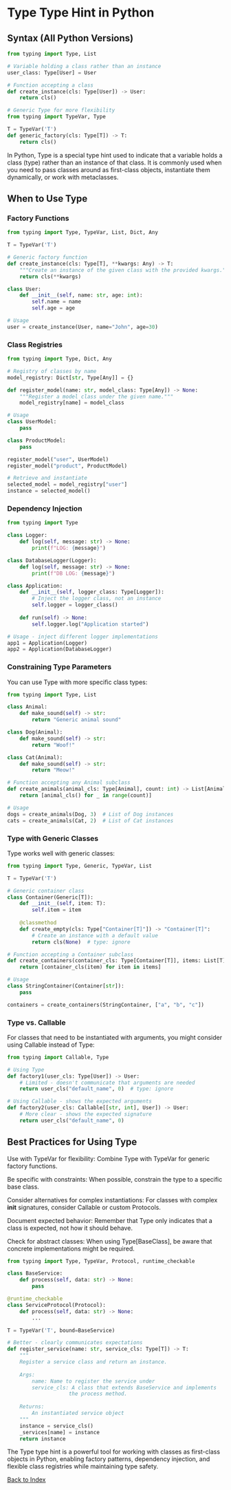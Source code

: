 # Type Type Hint in Python

## Syntax (All Python Versions)
```python
from typing import Type, List

# Variable holding a class rather than an instance
user_class: Type[User] = User

# Function accepting a class
def create_instance(cls: Type[User]) -> User:
    return cls()

# Generic Type for more flexibility
from typing import TypeVar, Type

T = TypeVar('T')
def generic_factory(cls: Type[T]) -> T:
    return cls()
```

In Python, Type is a special type hint used to indicate that a variable holds a class (type) rather than an instance of that class. It is commonly used when you need to pass classes around as first-class objects, instantiate them dynamically, or work with metaclasses.

## When to Use Type

### Factory Functions
```python
from typing import Type, TypeVar, List, Dict, Any

T = TypeVar('T')

# Generic factory function
def create_instance(cls: Type[T], **kwargs: Any) -> T:
    """Create an instance of the given class with the provided kwargs."""
    return cls(**kwargs)

class User:
    def __init__(self, name: str, age: int):
        self.name = name
        self.age = age

# Usage
user = create_instance(User, name="John", age=30)
```

### Class Registries
```python
from typing import Type, Dict, Any

# Registry of classes by name
model_registry: Dict[str, Type[Any]] = {}

def register_model(name: str, model_class: Type[Any]) -> None:
    """Register a model class under the given name."""
    model_registry[name] = model_class

# Usage
class UserModel:
    pass

class ProductModel:
    pass

register_model("user", UserModel)
register_model("product", ProductModel)

# Retrieve and instantiate
selected_model = model_registry["user"]
instance = selected_model()
```

### Dependency Injection
```python
from typing import Type

class Logger:
    def log(self, message: str) -> None:
        print(f"LOG: {message}")

class DatabaseLogger(Logger):
    def log(self, message: str) -> None:
        print(f"DB LOG: {message}")

class Application:
    def __init__(self, logger_class: Type[Logger]):
        # Inject the logger class, not an instance
        self.logger = logger_class()
    
    def run(self) -> None:
        self.logger.log("Application started")

# Usage - inject different logger implementations
app1 = Application(Logger)
app2 = Application(DatabaseLogger)
```

### Constraining Type Parameters
You can use Type with more specific class types:
```python
from typing import Type, List

class Animal:
    def make_sound(self) -> str:
        return "Generic animal sound"

class Dog(Animal):
    def make_sound(self) -> str:
        return "Woof!"

class Cat(Animal):
    def make_sound(self) -> str:
        return "Meow!"

# Function accepting any Animal subclass
def create_animals(animal_cls: Type[Animal], count: int) -> List[Animal]:
    return [animal_cls() for _ in range(count)]

# Usage
dogs = create_animals(Dog, 3)  # List of Dog instances
cats = create_animals(Cat, 2)  # List of Cat instances
```

### Type with Generic Classes
Type works well with generic classes:
```python
from typing import Type, Generic, TypeVar, List

T = TypeVar('T')

# Generic container class
class Container(Generic[T]):
    def __init__(self, item: T):
        self.item = item
    
    @classmethod
    def create_empty(cls: Type["Container[T]"]) -> "Container[T]":
        # Create an instance with a default value
        return cls(None)  # type: ignore

# Function accepting a Container subclass
def create_containers(container_cls: Type[Container[T]], items: List[T]) -> List[Container[T]]:
    return [container_cls(item) for item in items]

# Usage
class StringContainer(Container[str]):
    pass

containers = create_containers(StringContainer, ["a", "b", "c"])
```

### Type vs. Callable
For classes that need to be instantiated with arguments, you might consider using Callable instead of Type:
```python
from typing import Callable, Type

# Using Type
def factory1(user_cls: Type[User]) -> User:
    # Limited - doesn't communicate that arguments are needed
    return user_cls("default_name", 0)  # type: ignore

# Using Callable - shows the expected arguments
def factory2(user_cls: Callable[[str, int], User]) -> User:
    # More clear - shows the expected signature
    return user_cls("default_name", 0)
```

## Best Practices for Using Type
Use with TypeVar for flexibility: Combine Type with TypeVar for generic factory functions.

Be specific with constraints: When possible, constrain the type to a specific base class.

Consider alternatives for complex instantiations: For classes with complex __init__ signatures, consider Callable or custom Protocols.

Document expected behavior: Remember that Type only indicates that a class is expected, not how it should behave.

Check for abstract classes: When using Type[BaseClass], be aware that concrete implementations might be required.

```python
from typing import Type, TypeVar, Protocol, runtime_checkable

class BaseService:
    def process(self, data: str) -> None:
        pass

@runtime_checkable
class ServiceProtocol(Protocol):
    def process(self, data: str) -> None:
        ...

T = TypeVar('T', bound=BaseService)

# Better - clearly communicates expectations
def register_service(name: str, service_cls: Type[T]) -> T:
    """
    Register a service class and return an instance.
    
    Args:
        name: Name to register the service under
        service_cls: A class that extends BaseService and implements
                    the process method.
    
    Returns:
        An instantiated service object
    """
    instance = service_cls()
    _services[name] = instance
    return instance
```

The Type type hint is a powerful tool for working with classes as first-class objects in Python, enabling factory patterns, dependency injection, and flexible class registries while maintaining type safety.



[Back to Index](../../README.md)
